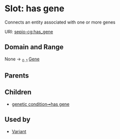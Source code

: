 
# Slot: has gene


Connects an entity associated with one or more genes

URI: [sepio-cg:has_gene](http://purl.obolibrary.org/obo/SEPIOCG_has_gene)


## Domain and Range

None &#8594;  <sub>0..1</sub> [Gene](Gene.md)

## Parents


## Children

 *  [genetic condition➞has gene](genetic_condition_has_gene.md)

## Used by

 * [Variant](Variant.md)
